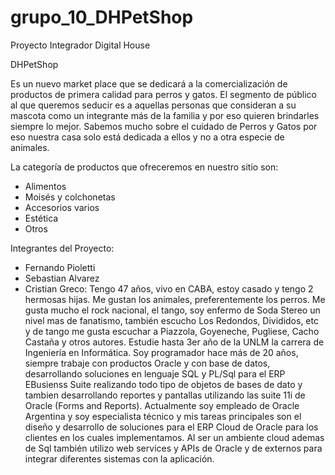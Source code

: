 # grupo_10_DHPetShop
Proyecto Integrador Digital House

DHPetShop

Es un nuevo market place que se dedicará a la comercialización de productos de primera calidad para perros y gatos.
El segmento de público al que queremos seducir es a aquellas personas que consideran a su mascota como un integrante más de la familia y por eso quieren brindarles siempre lo mejor.
Sabemos mucho sobre el cuidado de Perros y Gatos por eso nuestra casa solo está dedicada a ellos y no a otra especie de animales.

La categoría de productos que ofreceremos en nuestro sitio son:
  * Alimentos
  * Moisés y colchonetas
  * Accesorios varios
  * Estética
  * Otros
	
Integrantes del Proyecto:

  * Fernando Pioletti
  * Sebastian Alvarez
  * Cristian Greco: 
		  Tengo 47 años, vivo en CABA, estoy casado y tengo 2 hermosas hijas.
      Me gustan los animales, preferentemente los perros. Me gusta mucho el rock nacional, el tango, soy enfermo de Soda Stereo un nivel mas de fanatismo, también escucho Los Redondos, Divididos, etc y de tango me gusta escuchar a Piazzola, Goyeneche, Pugliese, Cacho Castaña y otros autores.
		  Estudie hasta 3er año de la UNLM la carrera de Ingeniería en Informática.
      Soy programador hace más de 20 años, siempre trabaje con productos Oracle y con base de datos, desarrollando soluciones en lenguaje SQL y PL/Sql para el ERP EBusienss Suite realizando todo tipo de objetos de bases de dato y tambien desarrollando reportes y pantallas utilizando las suite 11i de Oracle (Forms and Reports). 
      Actualmente soy empleado de Oracle Argentina y soy especialista técnico y mis tareas principales son el diseño y desarrollo de soluciones para el ERP Cloud de Oracle para los clientes en los cuales implementamos. Al ser un ambiente cloud ademas de Sql también utilizo web services y APIs de Oracle y de externos para integrar diferentes sistemas con la aplicación.
